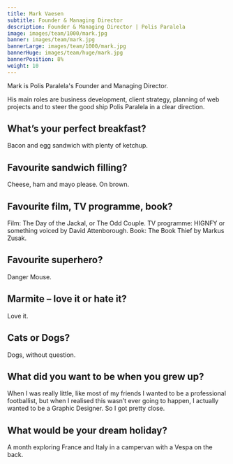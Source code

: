 ```yaml
---
title: Mark Vaesen
subtitle: Founder & Managing Director
description: Founder & Managing Director | Polis Paralela
image: images/team/1000/mark.jpg
banner: images/team/mark.jpg
bannerLarge: images/team/1000/mark.jpg
bannerHuge: images/team/huge/mark.jpg
bannerPosition: 8%
weight: 10
---
```


Mark is Polis Paralela's Founder and Managing Director.

His main roles are business development, client strategy, planning of web projects and to steer the good ship Polis Paralela in a clear direction.

## What’s your perfect breakfast?
Bacon and egg sandwich with plenty of ketchup.

## Favourite sandwich filling?
Cheese, ham and mayo please. On brown.

## Favourite film, TV programme, book?
Film: The Day of the Jackal, or The Odd Couple. TV programme: HIGNFY or something voiced by David Attenborough. Book: The Book Thief by Markus Zusak.

## Favourite superhero?
Danger Mouse.

## Marmite – love it or hate it?
Love it.

## Cats or Dogs?
Dogs, without question.

## What did you want to be when you grew up?
When I was really little, like most of my friends I wanted to be a professional footballist, but when I realised this wasn’t ever going to happen, I actually wanted to be a Graphic Designer. So I got pretty close.

## What would be your dream holiday?
A month exploring France and Italy in a campervan with a Vespa on the back.
